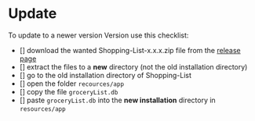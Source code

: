 # Update
To update to a newer version Version use this checklist:

- [] download the wanted Shopping-List-x.x.x.zip file from the [release page](https://github.com/MatthiasGwiozda/shopping-list/releases)
- [] extract the files to a **new** directory (not the old installation directory)
- [] go to the old installation directory of Shopping-List
- [] open the folder `recources/app`
- [] copy the file `groceryList.db`
- [] paste `groceryList.db` into the **new installation** directory in `resources/app`
